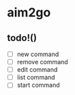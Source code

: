 # aim2go

## todo!()
- [ ] new command
- [ ] remove command
- [ ] edit command
- [ ] list command
- [ ] start command